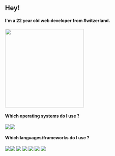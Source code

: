 ## Hey!

#### I'm a 22 year old web developer from Switzerland.

<img src="https://media.giphy.com/media/WUlplcMpOCEmTGBtBW/giphy.gif" width="256">

#### Which **operating systems** do I use ?

<img src="https://img.shields.io/badge/Pop!_OS-48B9C7?style=for-the-badge&logo=Pop!_OS&logoColor=white"><img src="https://img.shields.io/badge/Windows-0078D6?style=for-the-badge&logo=windows&logoColor=white">

#### Which **languages/frameworks** do I use ?

<img src="https://img.shields.io/badge/React-20232A?style=for-the-badge&logo=react&logoColor=61DAFB"><img src="https://img.shields.io/badge/React_Native-20232A?style=for-the-badge&logo=react&logoColor=61DAFB">
<img src="https://img.shields.io/badge/TypeScript-007ACC?style=for-the-badge&logo=typescript&logoColor=white">
<img src="https://img.shields.io/badge/MySQL-00000F?style=for-the-badge&logo=mysql&logoColor=white">
<img src="https://img.shields.io/badge/C%23-239120?style=for-the-badge&logo=c-sharp&logoColor=white">
<img src="https://img.shields.io/badge/Unity-100000?style=for-the-badge&logo=unity&logoColor=white">
<img src="https://img.shields.io/badge/Python-14354C?style=for-the-badge&logo=python&logoColor=white">
